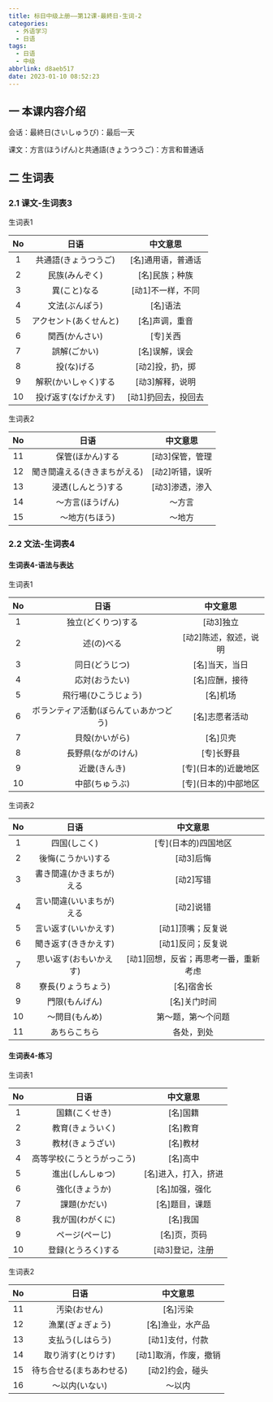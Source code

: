 ```yaml
---
title: 标日中级上册——第12课-最終日-生词-2
categories:
  - 外语学习
  - 日语
tags:
  - 日语
  - 中级
abbrlink: d8aeb517
date: 2023-01-10 08:52:23
---
```

## 一 本课内容介绍

会话：最終日(さいしゅうび)：最后一天

课文：方言(ほうげん)と共通語(きょうつうご)：方言和普通话

<!--more-->

## 二 生词表

### 2.1 课文-生词表3

生词表1

|  No  |          日语          |      中文意思       |
| :--: | :--------------------: | :-----------------: |
|  1   |  共通語(きょうつうご)  | [名]通用语，普通话  |
|  2   |     民族(みんぞく)     |   [名]民族；种族    |
|  3   |      異(こと)なる      |  [动1]不一样，不同  |
|  4   |     文法(ぶんぽう)     |      [名]语法       |
|  5   | アクセント(あくせんと) |   [名]声调，重音    |
|  6   |     関西(かんさい)     |      [专]关西       |
|  7   |      誤解(ごかい)      |   [名]误解，误会    |
|  8   |       投(な)げる       |   [动2]投，扔，掷   |
|  9   |  解釈(かいしゃく)する  |   [动3]解释，说明   |
|  10  |  投げ返す(なげかえす)  | [动1]扔回去，投回去 |

生词表2

|  No  |             日语             |    中文意思     |
| :--: | :--------------------------: | :-------------: |
|  11  |       保管(ほかん)する       | [动3]保管，管理 |
|  12  | 聞き間違える(ききまちがえる) | [动2]听错，误听 |
|  13  |      浸透(しんとう)する      | [动3]渗透，渗入 |
|  14  |       ～方言(ほうげん)       |     ～方言      |
|  15  |        ～地方(ちほう)        |     ～地方      |

### 2.2 文法-生词表4

#### 生词表4-语法与表达

生词表1

|  No  |                  日语                  |       中文意思        |
| :--: | :------------------------------------: | :-------------------: |
|  1   |           独立(どくりつ)する           |       [动3]独立       |
|  2   |               述(の)べる               | [动2]陈述，叙述，说明 |
|  3   |             同日(どうじつ)             |    [名]当天，当日     |
|  4   |             応対(おうたい)             |    [名]应酬，接待     |
|  5   |          飛行場(ひこうじょう)          |       [名]机场        |
|  6   | ボランティア活動(ぼらんてぃあかつどう) |    [名]志愿者活动     |
|  7   |             貝殻(かいがら)             |       [名]贝壳        |
|  8   |           長野県(ながのけん)           |      [专]长野县       |
|  9   |              近畿(きんき)              | [专]\(日本的)近畿地区 |
|  10  |             中部(ちゅうぶ)             | [专]\(日本的)中部地区 |

生词表2

|  No  |           日语           |               中文意思                |
| :--: | :----------------------: | :-----------------------------------: |
|  1   |       四国(しこく)       |         [专]\(日本的)四国地区         |
|  2   |    後悔(こうかい)する    |               [动3]后悔               |
|  3   | 書き間違(かきまちが)える |               [动2]写错               |
|  4   | 言い間違(いいまちが)える |               [动2]说错               |
|  5   |   言い返す(いいかえす)   |           [动1]顶嘴；反复说           |
|  6   |   聞き返す(ききかえす)   |           [动1]反问；反复说           |
|  7   |  思い返す(おもいかえす)  | [动1]回想，反省；再思考一番，重新考虑 |
|  8   |    寮長(りょうちょう)    |              [名]宿舍长               |
|  9   |      門限(もんげん)      |             [名]关门时间              |
|  10  |      ～問目(もんめ)      |          第～题，第～个问题           |
|  11  |       あちらこちら       |              各处，到处               |

#### 生词表4-练习

生词表1

|  No  |            日语            |       中文意思       |
| :--: | :------------------------: | :------------------: |
|  1   |       国籍(こくせき)       |       [名]国籍       |
|  2   |      教育(きょういく)      |       [名]教育       |
|  3   |      教材(きょうざい)      |       [名]教材       |
|  4   | 高等学校(こうとうがっこう) |       [名]高中       |
|  5   |      進出(しんしゅつ)      | [名]进入，打入，挤进 |
|  6   |       強化(きょうか)       |    [名]加强，强化    |
|  7   |        課題(かだい)        |    [名]题目，课题    |
|  8   |      我が国(わがくに)      |       [名]我国       |
|  9   |       ページ(ぺーじ)       |     [名]页，页码     |
|  10  |     登録(とうろく)する     |   [动3]登记，注册    |

生词表2

|  No  |           日语           |       中文意思        |
| :--: | :----------------------: | :-------------------: |
|  11  |       汚染(おせん)       |       [名]污染        |
|  12  |     漁業(ぎょぎょう)     |   [名]渔业，水产品    |
|  13  |     支払う(しはらう)     |    [动1]支付，付款    |
|  14  |    取り消す(とりけす)    | [动1]取消，作废，撤销 |
|  15  | 待ち合せる(まちあわせる) |    [动2]约会，碰头    |
|  16  |      ～以内(いない)      |        ～以内         |

